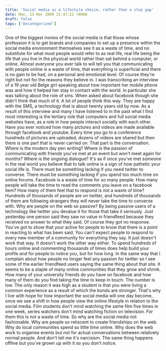 ```yaml
---
title: 'Social media as a lifestyle choice, rather than a stop gap'
date: Mon, 23 Mar 2009 21:47:22 +0000
draft: false
tags: ['Uncategorized']
---
```


One of the biggest ironies of the social media is that those whose profession it is to get brands and companies to set up a presence within the social media environment themselves see it as a waste of time, and no substitute for what most people would refer to as real life, real life being the life that you live in the physical world rather than sat behind a computer, or online. Almost everyone you ever talk to will tell you that communicating with people online is a waste of time, that everything is superficial and there is no gain to be had, on a personal and emotional level. Of course they're right but not for the reasons they believe in. I was transcribing an interview of a 19 year old Belge girl speaking about how important her mobile phone was and how it helped her stay in contact with the world. In particular she was talking about the role of sms. When asked about facebook though she didn't think that much of it. A lot of people think this way. They are happy with the SMS, a technology that is about twenty years old by now. As a result of this interview and many I have listened to in the past what I find most interesting is the tertiary role that computers and full social media websites have, as a role in how people interact socially with each other. Have you ever noticed how many pictures and videos are made available through facebook and youtube. Every time you go to a conference hundreds of pictures are uploaded, dozens of videos are shared but then there is one part that is never carried on. That part is the conversation. Where is the modern day pen writing? Where is the passion of communicating with friends you've met at an event but won't meet again for months? Where is the ongoing dialogue? It's as if once you've met someone in the real world you believe that to talk online is a sign of how pathetic your social life is. There must be something lacking if you need twitter to converse. There must be something lacking if you spend too much time on online forums. Facebook is a waste of time for so many people. How many people will take the time to read the comments you leave on a facebook item? How many of them feel that to respond is not a waste of time? Hundreds of thousands of people are on twitter, and hundreds of thousands of them are following strangers they will never take the time to converse with. Why are people on the web so passive? By being passive users of a technology like twitter you devalue it for those that take it seriously. Just yesterday one person said they saw no value in friendfeed because they received no answer to what they said. Of course they got no response. You've got to show that your active for people to know that there is a point in reacting to what has been said. You can't expect people to respond to every new member of a community for everything they say. It just doesn't work that way. It doesn't work the other way either. To spend hundreds of hours online and commenting thousands of times does help build your profile and for people to notice you, but for how long. In the same way that I complain about how people no longer feel any passion for twitter so I see some of the earlier friendfeed users saying the same thing about that site. It seems to be a staple of many online communities that they grow and shrink. How many of your university friends do you have on facebook and how many of them do you find taking the time to keep in touch. The number is low. The only reason it was high as a student is that you were living a common experience as a result of which the bonds are stronger. That's why I live with hope for how important the social media will one day become, once we see a shift in how people view the online lifestyle in relation to the social media. Film students don't mind watching the same film five times in one week, series watchers don't mind watching fiction on television. For them this is not a waste of time. So why are the social media not fashionable. Why are people so retiscent to create friendships on the web. Why do local communities spend so little time online. Why does the web work to organise events but not for actual conversations between relatively normal people. And don't tell me it's narcisism. The same thing happens offline but you've grown up with it so you don't notice.